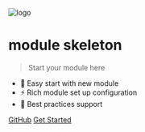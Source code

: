 <div class="ciklum-logo">
  <div class="logo"></div>
</div>

![logo](assets/images/icon.svg)

<h1 class="label">
  module skeleton
</h1>

> Start your module here

- 🚀 Easy start with new module
- ⚡️️ Rich module set up configuration
- 💎 Best practices support

<div class="buttons">
  <a href="https://github.com/ciklum-digital/ciklum-toggler-node-sdk" target="_blank"><span>GitHub</span></a>
  <a href="#/README"><span>Get Started</span></a>
</div>

